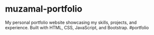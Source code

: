 # muzamal-portfolio
My personal portfolio website showcasing my skills, projects, and experience. Built with HTML, CSS, JavaScript, and Bootstrap. #portfolio 
